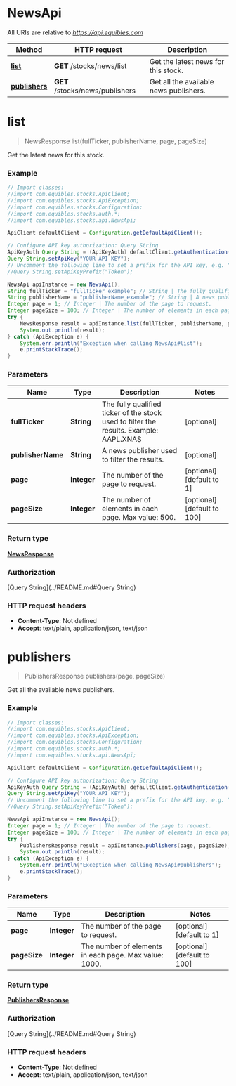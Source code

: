 # NewsApi

All URIs are relative to *https://api.equibles.com*

Method | HTTP request | Description
------------- | ------------- | -------------
[**list**](NewsApi.md#list) | **GET** /stocks/news/list | Get the latest news for this stock.
[**publishers**](NewsApi.md#publishers) | **GET** /stocks/news/publishers | Get all the available news publishers.

<a name="list"></a>
# **list**
> NewsResponse list(fullTicker, publisherName, page, pageSize)

Get the latest news for this stock.

### Example
```java
// Import classes:
//import com.equibles.stocks.ApiClient;
//import com.equibles.stocks.ApiException;
//import com.equibles.stocks.Configuration;
//import com.equibles.stocks.auth.*;
//import com.equibles.stocks.api.NewsApi;

ApiClient defaultClient = Configuration.getDefaultApiClient();

// Configure API key authorization: Query String
ApiKeyAuth Query String = (ApiKeyAuth) defaultClient.getAuthentication("Query String");
Query String.setApiKey("YOUR API KEY");
// Uncomment the following line to set a prefix for the API key, e.g. "Token" (defaults to null)
//Query String.setApiKeyPrefix("Token");

NewsApi apiInstance = new NewsApi();
String fullTicker = "fullTicker_example"; // String | The fully qualified ticker of the stock used to filter the results. Example: AAPL.XNAS
String publisherName = "publisherName_example"; // String | A news publisher used to filter the results.
Integer page = 1; // Integer | The number of the page to request.
Integer pageSize = 100; // Integer | The number of elements in each page. Max value: 500.
try {
    NewsResponse result = apiInstance.list(fullTicker, publisherName, page, pageSize);
    System.out.println(result);
} catch (ApiException e) {
    System.err.println("Exception when calling NewsApi#list");
    e.printStackTrace();
}
```

### Parameters

Name | Type | Description  | Notes
------------- | ------------- | ------------- | -------------
 **fullTicker** | **String**| The fully qualified ticker of the stock used to filter the results. Example: AAPL.XNAS | [optional]
 **publisherName** | **String**| A news publisher used to filter the results. | [optional]
 **page** | **Integer**| The number of the page to request. | [optional] [default to 1]
 **pageSize** | **Integer**| The number of elements in each page. Max value: 500. | [optional] [default to 100]

### Return type

[**NewsResponse**](NewsResponse.md)

### Authorization

[Query String](../README.md#Query String)

### HTTP request headers

 - **Content-Type**: Not defined
 - **Accept**: text/plain, application/json, text/json

<a name="publishers"></a>
# **publishers**
> PublishersResponse publishers(page, pageSize)

Get all the available news publishers.

### Example
```java
// Import classes:
//import com.equibles.stocks.ApiClient;
//import com.equibles.stocks.ApiException;
//import com.equibles.stocks.Configuration;
//import com.equibles.stocks.auth.*;
//import com.equibles.stocks.api.NewsApi;

ApiClient defaultClient = Configuration.getDefaultApiClient();

// Configure API key authorization: Query String
ApiKeyAuth Query String = (ApiKeyAuth) defaultClient.getAuthentication("Query String");
Query String.setApiKey("YOUR API KEY");
// Uncomment the following line to set a prefix for the API key, e.g. "Token" (defaults to null)
//Query String.setApiKeyPrefix("Token");

NewsApi apiInstance = new NewsApi();
Integer page = 1; // Integer | The number of the page to request.
Integer pageSize = 100; // Integer | The number of elements in each page. Max value: 1000.
try {
    PublishersResponse result = apiInstance.publishers(page, pageSize);
    System.out.println(result);
} catch (ApiException e) {
    System.err.println("Exception when calling NewsApi#publishers");
    e.printStackTrace();
}
```

### Parameters

Name | Type | Description  | Notes
------------- | ------------- | ------------- | -------------
 **page** | **Integer**| The number of the page to request. | [optional] [default to 1]
 **pageSize** | **Integer**| The number of elements in each page. Max value: 1000. | [optional] [default to 100]

### Return type

[**PublishersResponse**](PublishersResponse.md)

### Authorization

[Query String](../README.md#Query String)

### HTTP request headers

 - **Content-Type**: Not defined
 - **Accept**: text/plain, application/json, text/json

